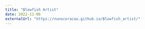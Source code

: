 ```yaml
---
title: "Blowfish Artist"
date: 2022-11-06
externalUrl: "https://nunocoracao.github.io/Blowfish_artist/"
---
```

